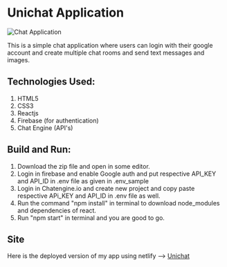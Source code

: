 # Unichat Application

![Chat Application]()

This is a simple chat application where users can login with their google account and create multiple chat rooms and send text messages and images.

## Technologies Used:
1. HTML5
2. CSS3
3. Reactjs
4. Firebase (for authentication)
5. Chat Engine (API's)

## Build and Run:
1. Download the zip file and open in some editor.
2. Login in firebase and enable Google auth and put respective API_KEY and API_ID in .env file as given in .env_sample
3. Login in Chatengine.io and create new project and copy paste respective APi_KEY and API_ID in .env file as well.
4. Run the command "npm install" in terminal to download node_modules and dependencies of react.
5. Run "npm start" in terminal and you are good to go.

## Site
Here is the deployed version of my app using netlify --> <a href="https://unichat-aniket.netlify.app/">Unichat</a>
